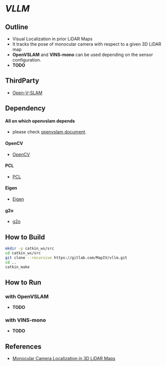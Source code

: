 # *VLLM*
## Outline
* Visual Localization in prior LiDAR Maps
* It tracks the pose of monocular camera with respect to a given 3D LiDAR map
* **OpenVSLAM** and **VINS-mono**  can be used depending on the sensor configuration.
* **TODO**

## ThirdParty
* [Open-V-SLAM](https://github.com/xdspacelab/openvslam)

## Dependency
#### All on which openvslam depends
* please check [openvslam document](https://openvslam.readthedocs.io/en/master/installation.html#dependencies).
 
#### OpenCV
* [OpenCV](https://opencv.org/)

#### PCL
* [PCL](https://pointclouds.org/)

#### Eigen
* [Eigen](http://eigen.tuxfamily.org/index.php?title=Main_Page)
#### g2o
* [g2o](https://github.com/RainerKuemmerle/g2o)


## How to Build
```bash
mkdir -p catkin_ws/src
cd catkin_ws/src
git clone --recursive https://gitlab.com/MapIV/vllm.git
cd ..
catkin_make
```

## How to Run
### with OpenVSLAM
* **TODO**

### with VINS-mono
* **TODO**

## References
* [Monocular Camera Localization in 3D LiDAR Maps](http://www.lifelong-navigation.eu/files/caselitz16iros.pdf)